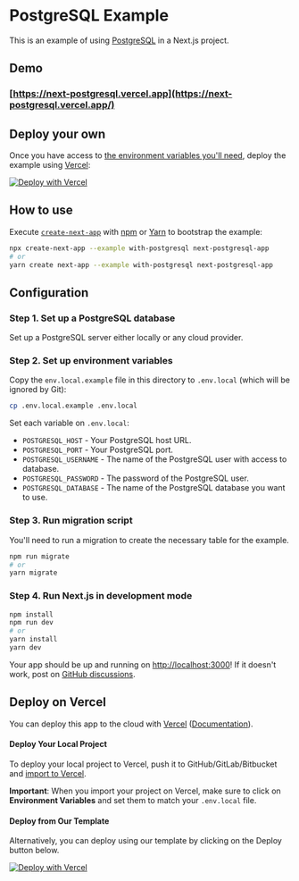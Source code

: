 # PostgreSQL Example

This is an example of using [PostgreSQL](https://www.postgresql.org/) in a Next.js project.

## Demo

### [https://next-postgresql.vercel.app](https://next-postgresql.vercel.app/)

## Deploy your own

Once you have access to [the environment variables you'll need](#step-5-set-up-environment-variables), deploy the example using [Vercel](https://vercel.com?utm_source=github&utm_medium=readme&utm_campaign=next-example):

[![Deploy with Vercel](https://vercel.com/button)](https://vercel.com/new/git/external?repository-url=https%3A%2F%2Fgithub.com%2Fvercel%2Fnext.js%2Ftree%2Fcanary%2Fexamples%2Fwith-postgresql&env=POSTGRESQL_HOST,POSTGRESQL_PORT,POSTGRESQL_USERNAME,POSTGRESQL_PASSWORD,POSTGRESQL_DATABASE&project-name=nextjs-postgresql&repo-name=nextjs-postgresql&envDescription=Required%20to%20connect%20the%20app%20with%20PostgreSQL&envLink=https%3A%2F%2Fgithub.com%2Fvercel%2Fnext.js%2Ftree%2Fcanary%2Fexamples%2Fwith-postgresql%23step-2-set-up-environment-variables&demo-title=Next.js%20%2B%20PostgreSQL%20Demo&demo-description=A%20simple%20app%20demonstrating%20Next.js%20and%20PostgreSQL%20&demo-url=https%3A%2F%2Fnext-postgresql.vercel.app%2F)

## How to use

Execute [`create-next-app`](https://github.com/vercel/next.js/tree/canary/packages/create-next-app) with [npm](https://docs.npmjs.com/cli/init) or [Yarn](https://yarnpkg.com/lang/en/docs/cli/create/) to bootstrap the example:

```bash
npx create-next-app --example with-postgresql next-postgresql-app
# or
yarn create next-app --example with-postgresql next-postgresql-app
```

## Configuration

### Step 1. Set up a PostgreSQL database

Set up a PostgreSQL server either locally or any cloud provider.

### Step 2. Set up environment variables

Copy the `env.local.example` file in this directory to `.env.local` (which will be ignored by Git):

```bash
cp .env.local.example .env.local
```

Set each variable on `.env.local`:

- `POSTGRESQL_HOST` - Your PostgreSQL host URL.
- `POSTGRESQL_PORT` - Your PostgreSQL port.
- `POSTGRESQL_USERNAME` - The name of the PostgreSQL user with access to database.
- `POSTGRESQL_PASSWORD` - The password of the PostgreSQL user.
- `POSTGRESQL_DATABASE` - The name of the PostgreSQL database you want to use.

### Step 3. Run migration script

You'll need to run a migration to create the necessary table for the example.

```bash
npm run migrate
# or
yarn migrate
```

### Step 4. Run Next.js in development mode

```bash
npm install
npm run dev
# or
yarn install
yarn dev
```

Your app should be up and running on [http://localhost:3000](http://localhost:3000)! If it doesn't work, post on [GitHub discussions](https://github.com/zeit/next.js/discussions).

## Deploy on Vercel

You can deploy this app to the cloud with [Vercel](https://vercel.com?utm_source=github&utm_medium=readme&utm_campaign=next-example) ([Documentation](https://nextjs.org/docs/deployment)).

#### Deploy Your Local Project

To deploy your local project to Vercel, push it to GitHub/GitLab/Bitbucket and [import to Vercel](https://vercel.com/import/git?utm_source=github&utm_medium=readme&utm_campaign=next-example).

**Important**: When you import your project on Vercel, make sure to click on **Environment Variables** and set them to match your `.env.local` file.

#### Deploy from Our Template

Alternatively, you can deploy using our template by clicking on the Deploy button below.

[![Deploy with Vercel](https://vercel.com/button)](https://vercel.com/new/git/external?repository-url=https%3A%2F%2Fgithub.com%2Fvercel%2Fnext.js%2Ftree%2Fcanary%2Fexamples%2Fwith-postgresql&env=POSTGRESQL_HOST,POSTGRESQL_PORT,POSTGRESQL_USERNAME,POSTGRESQL_PASSWORD,POSTGRESQL_DATABASE&project-name=nextjs-postgresql&repo-name=nextjs-postgresql&envDescription=Required%20to%20connect%20the%20app%20with%20PostgreSQL&envLink=https%3A%2F%2Fgithub.com%2Fvercel%2Fnext.js%2Ftree%2Fcanary%2Fexamples%2Fwith-postgresql%23step-2-set-up-environment-variables&demo-title=Next.js%20%2B%20PostgreSQL%20Demo&demo-description=A%20simple%20app%20demonstrating%20Next.js%20and%20PostgreSQL%20&demo-url=https%3A%2F%2Fnext-postgresql.vercel.app%2F)
